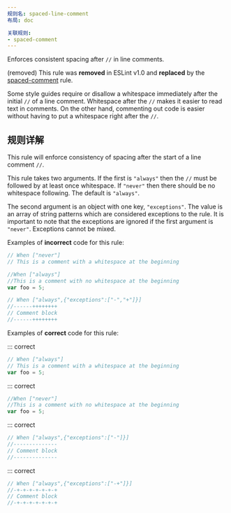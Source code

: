 ```yaml
---
规则名: spaced-line-comment
布局: doc

关联规则:
- spaced-comment
---
```


Enforces consistent spacing after `//` in line comments.

(removed) This rule was **removed** in ESLint v1.0 and **replaced** by the [spaced-comment](spaced-comment) rule.

Some style guides require or disallow a whitespace immediately after the initial `//` of a line comment.
Whitespace after the `//` makes it easier to read text in comments.
On the other hand, commenting out code is easier without having to put a whitespace right after the `//`.

## 规则详解

This rule will enforce consistency of spacing after the start of a line comment `//`.

This rule takes two arguments. If the first is `"always"` then the `//` must be followed by at least once whitespace.
If `"never"` then there should be no whitespace following.
The default is `"always"`.

The second argument is an object with one key, `"exceptions"`.
The value is an array of string patterns which are considered exceptions to the rule.
It is important to note that the exceptions are ignored if the first argument is `"never"`.
Exceptions cannot be mixed.

Examples of **incorrect** code for this rule:



```js
// When ["never"]
// This is a comment with a whitespace at the beginning
```



```js
//When ["always"]
//This is a comment with no whitespace at the beginning
var foo = 5;
```



```js
// When ["always",{"exceptions":["-","+"]}]
//------++++++++
// Comment block
//------++++++++
```

Examples of **correct** code for this rule:

::: correct

```js
// When ["always"]
// This is a comment with a whitespace at the beginning
var foo = 5;
```

::: correct

```js
//When ["never"]
//This is a comment with no whitespace at the beginning
var foo = 5;
```

::: correct

```js
// When ["always",{"exceptions":["-"]}]
//--------------
// Comment block
//--------------
```

::: correct

```js
// When ["always",{"exceptions":["-+"]}]
//-+-+-+-+-+-+-+
// Comment block
//-+-+-+-+-+-+-+
```
